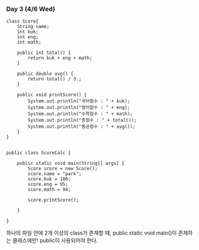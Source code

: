 ### Day 3 (4/6 Wed)
```
class Score{
	String name;
	int kuk;
	int eng;
	int math;
	
	public int total() {
		return kuk + eng + math;
	}
	
	public double avg() {
		return total() / 3.;
	}
	
	public void printScore() {
		System.out.println("국어점수 : " + kuk);
		System.out.println("영어점수 : " + eng);
		System.out.println("수학점수 : " + math);
		System.out.println("총점수 : " + total());
		System.out.println("평균점수 : " + avg());
	}
}


public class ScoreCalc {

	public static void main(String[] args) {
		Score score = new Score();
		score.name = "park";
		score.kuk = 100;
		score.eng = 95;
		score.math = 94;
		
		score.printScore();

	}

}
```

하나의 파일 안에 2개 이상의 class가 존재할 때, public static void main()이 존재하는 클래스에만! public이 사용되어야 한다.
